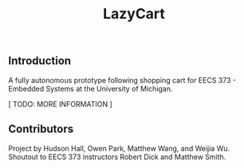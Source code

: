 <h1 align="center"> LazyCart </h1> <br>

## Introduction

A fully autonomous prototype following shopping cart for EECS 373 - Embedded Systems at the University of Michigan.

[ TODO: MORE INFORMATION ]

## Contributors

Project by Hudson Hall, Owen Park, Matthew Wang, and Weijia Wu.
Shoutout to EECS 373 instructors Robert Dick and Matthew Smith.
